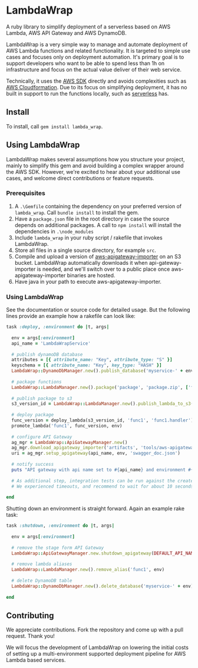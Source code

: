 # LambdaWrap

A ruby library to simplify deployment of a serverless based on AWS Lambda, AWS API Gateway and AWS DynamoDB.

LambdaWrap is a very simple way to manage and automate deployment of AWS Lambda functions and related functionality. It is targeted to simple use cases and focuses only on deployment automation. It's primary goal is to support developers who want to be able to spend less than 1h on infrastructure and focus on the actual value deliver of their web service.

Technically, it uses the [AWS SDK](https://aws.amazon.com/sdk-for-ruby/) directly and avoids complexities such as [AWS Cloudformation](https://aws.amazon.com/cloudformation/). Due to its focus on simplifying deployment, it has no built in support to run the functions locally, such as [serverless](https://github.com/serverless/serverless) has.

## Install

To install, call `gem install lambda_wrap`.

## Using LambdaWrap

LambdaWrap makes several assumptions how you structure your project, mainly to simplify this gem and avoid building a complex wrapper around the AWS SDK. However, we're excited to hear about your additional use cases, and welcome direct contributions or feature requests.

### Prerequisites

1. A `.\Gemfile` containing the dependency on your preferred version of `lambda_wrap`. Call `bundle install` to install the gem.
2. Have a `package.json` file in the root directory in case the source depends on additional packages. A call to `npm install` will install the dependencies in `.\node_modules`
3. Include `lambda_wrap` in your ruby script / rakefile that invokes LambdaWrap.
4. Store all files in a single source directory, for example `src`.
5. Compile and upload a version of [aws-apigateway-importer](https://github.com/awslabs/aws-apigateway-importer) on an S3 bucket. LambdaWrap automatically downloads it when api-gateway-importer is needed, and we'll switch over to a public place once aws-apigateway-importer binaries are hosted.
6. Have java in your path to execute aws-apigateway-importer.

### Using LambdaWrap

See the documentation or source code for detailed usage. But the following lines provide an example how a rakefile can look like:

```ruby
task :deploy, :environment do |t, args|
  
  env = args[:environment]
  api_name = 'LambdaWrapService'
  
  # publish dynamoDB database
  attributes = [{ attribute_name: "Key", attribute_type: "S" }]
  keyschema = [{ attribute_name: "Key", key_type: "HASH" }]
  LambdaWrap::DynamoDbManager.new().publish_database('myservice-' + env, attributes, keyschema, 1, 1)
  
  # package functions
  LambdaWrap::LambdaManager.new().package('package', 'package.zip', ['func1.js', 'func2.js'], ['async'])
  
  # publish package to s3
  s3_version_id = LambdaWrap::LambdaManager.new().publish_lambda_to_s3('package.zip', 'artifacts', 'lambda/service.zip')
  
  # deploy package
  func_version = deploy_lambda(s3_version_id, 'func1', 'func1.handler')
  promote_lambda('func1', func_version, env)
  
  # configure API Gateway
  ag_mgr = LambdaWrap::ApiGatewayManager.new()
  ag_mgr.download_apigateway_importer('artifacts', 'tools/aws-apigateway-importer-1.0.3-SNAPSHOT-jar-with-dependencies.jar')
  uri = ag_mgr.setup_apigateway(api_name, env, 'swagger_doc.json')
  
  # notify success
  puts "API gateway with api name set to #{api_name} and environment #{env} is available at #{uri}"
  
  # As additional step, integration tests can be run against the created API Gateway URL as part of the deployment.
  # We experienced timeouts, and recommend to wait for about 10 seconds before executing them.
  
end
``` 

Shutting down an environment is straight forward. Again an example rake task:

```ruby
task :shutdown, :environment do |t, args|
  
  env = args[:environment]
  
  # remove the stage form API Gateway
  LambdaWrap::ApiGatewayManager.new.shutdown_apigateway(DEFAULT_API_NAME, env)
  
  # remove lambda aliases
  LambdaWrap::LambdaManager.new().remove_alias('func1', env)
  
  # delete DynamoDB table
  LambdaWrap::DynamoDbManager.new().delete_database('myservice-' + env)
  
end
```

## Contributing

We appreciate contributions. Fork the repository and come up with a pull request. Thank you!

We will focus the development of LambdaWrap on lowering the initial costs of setting up a multi-environment supported deployment pipeline for AWS Lambda based services.
